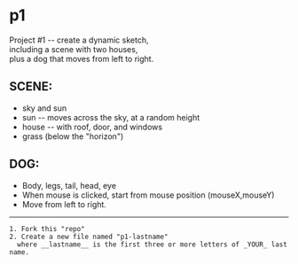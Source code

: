 # p1
Project #1 -- create a dynamic sketch,  
including a scene with two houses,  
plus a dog that moves from left to right.

## SCENE:
+ sky and sun
+ sun -- moves across the sky, at a random height
+ house -- with roof, door, and windows
+ grass (below the "horizon")

## DOG:
+ Body, legs, tail, head, eye
+ When mouse is clicked, start from mouse position (mouseX,mouseY)
+ Move from left to right.

----

    1. Fork this "repo"  
    2. Create a new file named "p1-lastname"  
      where __lastname__ is the first three or more letters of _YOUR_ last name.
